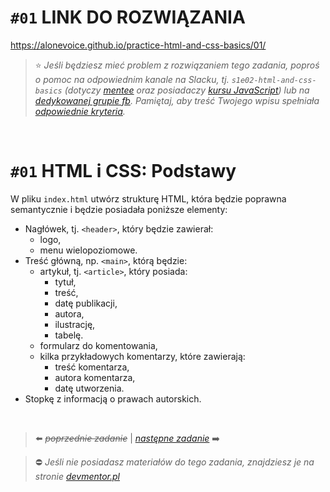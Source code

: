 # `#01` LINK DO ROZWIĄZANIA
https://alonevoice.github.io/practice-html-and-css-basics/01/


> :star: *Jeśli będziesz mieć problem z rozwiązaniem tego zadania, poproś o pomoc na odpowiednim kanale na Slacku, tj. `s1e02-html-and-css-basics` (dotyczy [mentee](https://devmentor.pl/mentoring-javascript/) oraz posiadaczy [kursu JavaScript](https://devmentor.pl/p/javascript-for-beginners/)) lub na [dedykowanej grupie fb](https://www.facebook.com/groups/155234921740033). Pamiętaj, aby treść Twojego wpisu spełniała [odpowiednie kryteria](https://devmentor.pl/jak-prosic-o-pomoc/).*

&nbsp;

# `#01` HTML i CSS: Podstawy

W pliku `index.html` utwórz strukturę HTML, która będzie poprawna semantycznie i będzie posiadała poniższe elementy:

- Nagłówek, tj. `<header>`, który będzie zawierał:
    - logo,
    - menu wielopoziomowe.
- Treść główną, np. `<main>`, którą będzie:
    - artykuł, tj. `<article>`, który posiada:
        - tytuł,
        - treść,
        - datę publikacji,
        - autora,
        - ilustrację,
        - tabelę.
    - formularz do komentowania,
    - kilka przykładowych komentarzy, które zawierają:
        - treść komentarza,
        - autora komentarza,
        - datę utworzenia.
- Stopkę z informacją o prawach autorskich.

&nbsp;
> :arrow_left: ~~*poprzednie zadanie*~~ | [*następne zadanie*](./../02) :arrow_right:

> :no_entry: *Jeśli nie posiadasz materiałów do tego zadania, znajdziesz je na stronie [devmentor.pl](https://devmentor.pl/p/html-and-css-basics/)*
